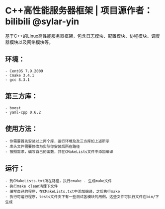 # C++高性能服务器框架 | 项目源作者：bilibili @sylar-yin   
基于C++的Linux高性能服务器框架，包含日志模块、配置模块、协程模块、调度器模块以及网络模块等。

## 环境：
    - CentOS 7.9.2009
    - Cmake 3.4.1
    - gcc 8.3.1
## 第三方库：
    - boost
    - yaml-cpp 0.6.2
## 使用方法：
    - 你需要首先安装以上两个库，运行环境及及三方库如上述所示
    - 库头文件需要修改为实际你安装后所在路径
    - 按照需求，编写自己的函数，并在CMakeLists文件中添加编译
## 运行：
    - 到CMakeLists.txt所在路径，执行cmake . 生成make文件
    - 执行make clean清理下文件
    - 编写自己的程序，在CMakeLists.txt中添加编译，之后执行make
    - 执行可运行程序，tests文件夹下有一些测试各模块的用例，这些文件可执行文件在bin/下生成    

